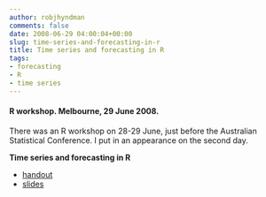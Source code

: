 ```yaml
---
author: robjhyndman
comments: false
date: 2008-06-29 04:00:04+00:00
slug: time-series-and-forecasting-in-r
title: Time series and forecasting in R
tags:
- forecasting
- R
- time series
---
```


#### R workshop. Melbourne, 29 June 2008.


There was an R workshop on 28-29 June, just before the Australian Statistical Conference. I put in an appearance on the second day.

**Time series and forecasting in R**


  * [handout](/research/Rtimeseries_handout.pdf)
  * [slides](/research/Rtimeseries.pdf)


